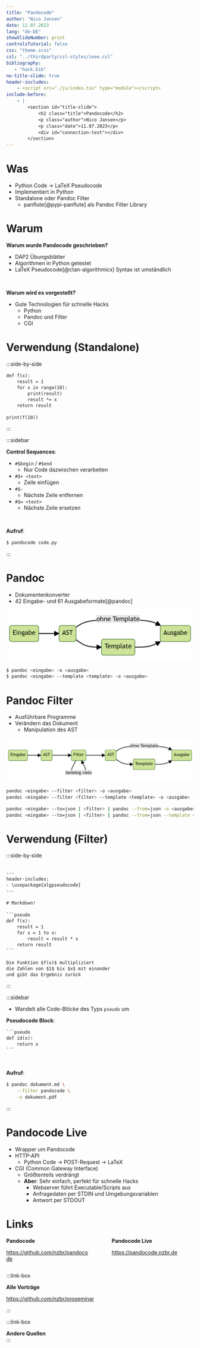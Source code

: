 ```yaml
---
title: "Pandocode"
author: "Nico Jansen"
date: 12.07.2023
lang: "de-DE"
showSlideNumber: print
controlsTutorial: false
css: "theme.scss"
csl: "../thirdparty/csl-styles/ieee.csl"
bibliography:
   - "hack.bib"
no-title-slide: true
header-includes:
    - <script src="./js/index.tsx" type="module"></script>
include-before:
    - |
        <section id="title-slide">
            <h2 class="title">Pandocode</h2>
            <p class="author">Nico Jansen</p>
            <p class="date">11.07.2023</p>
            <div id="connection-test"></div>
        </section>
---
```


# Was

- Python Code $\to$ LaTeX Pseudocode
- Implementiert in Python
- Standalone oder Pandoc Filter
  - panflute[@pypi-panflute] als Pandoc Filter Library

# Warum

**Warum wurde Pandocode geschrieben?**

- DAP2 Übungsblätter
- Algorithmen in Python getestet
- LaTeX Pseudocode[@ctan-algorithmicx] Syntax ist umständlich

<br/>

**Warum wird es vorgestellt?**

- Gute Technologien für schnelle Hacks
  - Python
  - Pandoc und Filter
  - CGI

# Verwendung (Standalone)

:::side-by-side
```{.editor #standalone-editor}
def f(x):
    result = 1
    for x in range(10):
        print(result)
        result *= x
    return result

print(f(10))
```
<div class="output" for="standalone-editor" type="code"></div>
:::

:::sidebar

**Control Sequences**:

- `#$begin` / `#$end`
    - Nur Code dazwischen verarbeiten
- `#$+ <text>`
    - Zeile einfügen
- `#$-`
    - Nächste Zeile entfernen
- `#$= <text>`
    - Nächste Zeile ersetzen

<br/>

**Aufruf**:

```sh
$ pandocode code.py
```
:::

# Pandoc

- Dokumentenkonverter
- 42 Eingabe- und 61 Ausgabeformate[@pandoc]

![](./diagram-pandoc.png?as=avif)

```sh
$ pandoc <eingabe> -o <ausgabe>
$ pandoc <eingabe> --template <template> -o <ausgabe>
```

# Pandoc Filter

- Ausführbare Programme
- Verändern das Dokument
  - Manipulation des AST

![](./diagram-filters.png?as=avif)

```sh
pandoc <eingabe> --filter <filter> -o <ausgabe>
pandoc <eingabe> --filter <filter> --template <template> -o <ausgabe>
```

```sh
pandoc <eingabe> --to=json | <filter> | pandoc --from=json -o <ausgabe>
pandoc <eingabe> --to=json | <filter> | pandoc --from=json --template <template> -o <ausgabe>
```

# Verwendung (Filter)

:::side-by-side
<pre class="editor" id="filter-editor"><code>
---
header-includes:
- \usepackage{algpseudocode}
---

# Markdown!

```pseudo 
def f(x):
    result = 1
    for x = 1 to x:
        result = result * x
    return result
```

Die Funktion $f(x)$ multipliziert
die Zahlen von $1$ bix $x$ mit einander
und gibt das Ergebnis zurück
</code></pre>
<div class="output" for="filter-editor" type="mdrender"></div>
:::

:::sidebar

- Wandelt alle Code-Blöcke des Typs `pseudo` um

**Pseudocode Block**:

    ```pseudo 
    def id(x):
        return x
    ```

<br/>

**Aufruf**:

```sh
$ pandoc dokument.md \
    --filter pandocode \
    -o dokument.pdf
```
:::

# Pandocode Live

- Wrapper um Pandocode
- HTTP-API
  - Python Code $\to$ POST-Request $\to$ LaTeX
- CGI (Common Gateway Interface)
  - Größtenteils verdrängt
  - **Aber**: Sehr einfach, perfekt für schnelle Hacks
    - Webserver führt Executable/Scripts aus
    - Anfragedaten per STDIN und Umgebungsvariablen
    - Antwort per STDOUT

# Links

<div style="display: flex; justify-content: space-between">
<div class="link-box" style="margin: 0; width: calc(50% - 2.25em)">
<div class="text">
<strong>Pandocode</strong>

<a href="https://github/nzbr/pandocode">https://github.com/nzbr/pandocode</a>
</div>
</div>

<div class="link-box" style="margin: 0; width: calc(50% - 2.25em)">
<div class="text">
<strong>Pandocode Live</strong>

<a href="https://pandocode.nzbr.de">https://pandocode.nzbr.de</a>
</div>
</div>
</div>

:::link-box
<div class="text">
<strong>Alle Vorträge</strong>

<a href="https://github.com/nzbr/proseminar">https://github.com/nzbr/proseminar</a>
</div>
:::

:::link-box
<div class="text">
<strong>Andere Quellen</strong>

<div id="refs"></div>
</div>
:::
